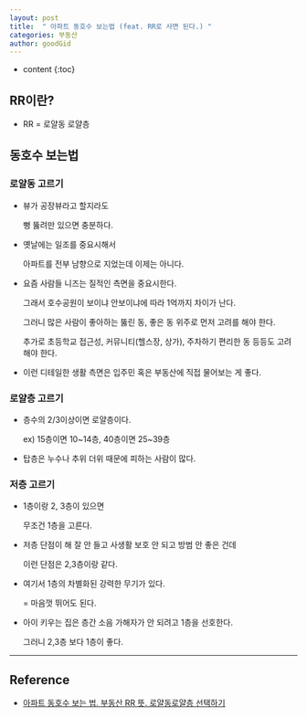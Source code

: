 ```yaml
---
layout: post
title:  " 아파트 동호수 보는법 (feat. RR로 사면 된다.) "
categories: 부동산
author: goodGid
---
```

* content
{:toc}

## RR이란?

* RR = 로얄동 로얄층



## 동호수 보는법

### 로얄동 고르기

* 뷰가 공장뷰라고 할지라도

  뻥 뚫려만 있으면 충분하다.

* 옛날에는 일조를 중요시해서 

  아파트를 전부 남향으로 지었는데 이제는 아니다.

* 요즘 사람들 니즈는 질적인 측면을 중요시한다.

  그래서 호수공원이 보이냐 안보이냐에 따라 1억까지 차이가 난다.

  그러니 많은 사람이 좋아하는 뚫린 동, 좋은 동 위주로 먼저 고려를 해야 한다.

  추가로 초등학교 접근성, 커뮤니티(헬스장, 상가), 주차하기 편리한 동 등등도 고려해야 한다.

* 이런 디테일한 생활 측면은 입주민 혹은 부동산에 직접 물어보는 게 좋다.


### 로얄층 고르기

* 층수의 2/3이상이면 로얄층이다.

  ex) 15층이면 10~14층, 40층이면 25~39층

* 탑층은 누수나 추위 더위 때문에 피하는 사람이 많다.



### 저층 고르기

* 1층이랑 2, 3층이 있으면 

  무조건 1층을 고른다.

* 저층 단점이 해 잘 안 들고 사생활 보호 안 되고 방범 안 좋은 건데

  이런 단점은 2,3층이랑 같다.

* 여기서 1층의 차별화된 강력한 무기가 있다.

  = 마음껏 뛰어도 된다.

* 아이 키우는 집은 층간 소음 가해자가 안 되려고 1층을 선호한다.

  그러니 2,3층 보다 1층이 좋다.




---

## Reference

* [아파트 동호수 보는 법. 부동산 RR 뜻. 로얄동로얄층 선택하기](https://www.youtube.com/watch?v=GV9u8KDA6g4&t=1s)